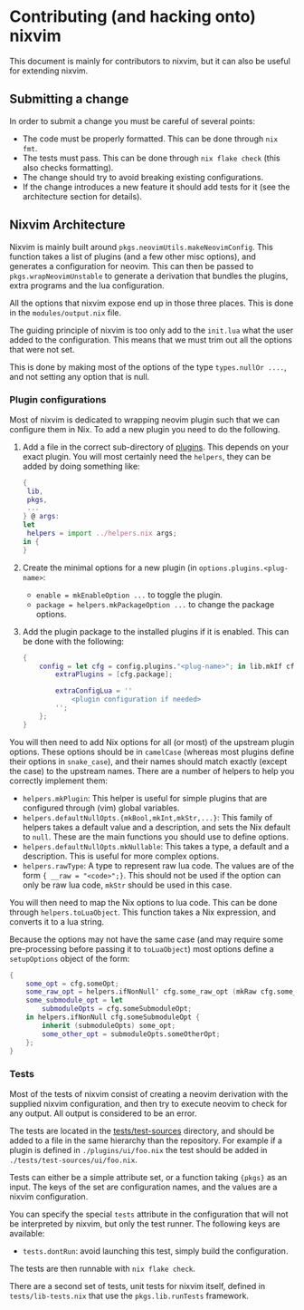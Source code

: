 # Contributing (and hacking onto) nixvim

This document is mainly for contributors to nixvim, but it can also be useful for extending nixvim.

## Submitting a change

In order to submit a change you must be careful of several points:

- The code must be properly formatted. This can be done through `nix fmt`.
- The tests must pass. This can be done through `nix flake check` (this also checks formatting).
- The change should try to avoid breaking existing configurations.
- If the change introduces a new feature it should add tests for it (see the architecture section for details).

## Nixvim Architecture

Nixvim is mainly built around `pkgs.neovimUtils.makeNeovimConfig`.
This function takes a list of plugins (and a few other misc options), and generates a configuration for neovim.
This can then be passed to `pkgs.wrapNeovimUnstable` to generate a derivation that bundles the plugins, extra programs and the lua configuration.

All the options that nixvim expose end up in those three places. This is done in the `modules/output.nix` file.

The guiding principle of nixvim is too only add to the `init.lua` what the user added to the configuration. This means that we must trim out all the options that were not set.

This is done by making most of the options of the type `types.nullOr ....`, and not setting any option that is null.

### Plugin configurations

Most of nixvim is dedicated to wrapping neovim plugin such that we can configure them in Nix.
To add a new plugin you need to do the following.

1.  Add a file in the correct sub-directory of [plugins](plugins). This depends on your exact plugin.
    You will most certainly need the `helpers`, they can be added by doing something like:

    ```nix
    {
     lib,
     pkgs,
     ...
    } @ args:
    let
     helpers = import ../helpers.nix args;
    in {
    }
    ```

2.  Create the minimal options for a new plugin (in `options.plugins.<plug-name>`:

    - `enable = mkEnableOption ...` to toggle the plugin.
    - `package = helpers.mkPackageOption ...` to change the package options.

3.  Add the plugin package to the installed plugins if it is enabled. This can be done with the following:

    ```nix
    {
        config = let cfg = config.plugins."<plug-name>"; in lib.mkIf cfg.enable {
            extraPlugins = [cfg.package];

            extraConfigLua = ''
                <plugin configuration if needed>
            '';
        };
    }
    ```

You will then need to add Nix options for all (or most) of the upstream plugin options.
These options should be in `camelCase` (whereas most plugins define their options in `snake_case`), and their names should match exactly (except the case) to the upstream names.
There are a number of helpers to help you correctly implement them:

- `helpers.mkPlugin`: This helper is useful for simple plugins that are configured through (vim) global variables.
- `helpers.defaultNullOpts.{mkBool,mkInt,mkStr,...}`: This family of helpers takes a default value and a description, and sets the Nix default to `null`. These are the main functions you should use to define options.
- `helpers.defaultNullOpts.mkNullable`: This takes a type, a default and a description. This is useful for more complex options.
- `helpers.rawType`: A type to represent raw lua code. The values are of the form `{ __raw = "<code>";}`. This should not be used if the option can only be raw lua code, `mkStr` should be used in this case.

You will then need to map the Nix options to lua code. This can be done through `helpers.toLuaObject`. This function takes a Nix expression, and converts it to a lua string.

Because the options may not have the same case (and may require some pre-processing before passing it to `toLuaObject`) most options define a `setupOptions` object of the form:

```nix
{
    some_opt = cfg.someOpt;
    some_raw_opt = helpers.ifNonNull' cfg.some_raw_opt (mkRaw cfg.some_raw_opt);
    some_submodule_opt = let
        submoduleOpts = cfg.someSubmoduleOpt;
    in helpers.ifNonNull cfg.someSubmoduleOpt {
        inherit (submoduleOpts) some_opt;
        some_other_opt = submoduleOpts.someOtherOpt;
    };
}
```

### Tests

Most of the tests of nixvim consist of creating a neovim derivation with the supplied nixvim configuration, and then try to execute neovim to check for any output. All output is considered to be an error.

The tests are located in the [tests/test-sources](tests/test-sources) directory, and should be added to a file in the same hierarchy than the repository. For example if a plugin is defined in `./plugins/ui/foo.nix` the test should be added in `./tests/test-sources/ui/foo.nix`.

Tests can either be a simple attribute set, or a function taking `{pkgs}` as an input. The keys of the set are configuration names, and the values are a nixvim configuration.

You can specify the special `tests` attribute in the configuration that will not be interpreted by nixvim, but only the test runner. The following keys are available:

- `tests.dontRun`: avoid launching this test, simply build the configuration.

The tests are then runnable with `nix flake check`.

There are a second set of tests, unit tests for nixvim itself, defined in `tests/lib-tests.nix` that use the `pkgs.lib.runTests` framework.
